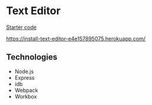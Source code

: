 # Text Editor
[Starter code](https://github.com/coding-boot-camp/cautious-meme)

https://install-text-editor-e4e157895075.herokuapp.com/

## Technologies
* Node.js
* Express
* idb
* Webpack
* Workbox